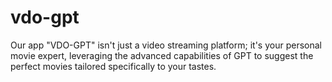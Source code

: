 # vdo-gpt
Our app "VDO-GPT" isn't just a video streaming platform; it's your personal movie expert, leveraging the advanced capabilities of GPT to suggest the perfect movies tailored specifically to your tastes.
